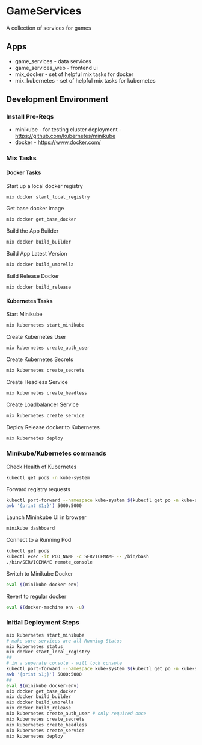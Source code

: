 # GameServices

A collection of services for games

## Apps

* game_services - data services
* game_services_web - frontend ui
* mix_docker - set of helpful mix tasks for docker
* mix_kubernetes - set of helpful mix tasks for kubernetes

## Development Environment

### Install Pre-Reqs

* minikube - for testing cluster deployment - https://github.com/kubernetes/minikube
* docker - https://www.docker.com/

### Mix Tasks

#### Docker Tasks

Start up a local docker registry

```bash
mix docker start_local_registry 
```

Get base docker image

```bash
mix docker get_base_docker
```

Build the App Builder

```bash
mix docker build_builder
```

Build App Latest Version

```bash
mix docker build_umbrella 
```

Build Release Docker

```bash
mix docker build_release
```

#### Kubernetes Tasks

Start Minikube

```bash
mix kubernetes start_minikube 
```

Create Kubernetes User

```bash
mix kubernetes create_auth_user
```

Create Kubernetes Secrets

```bash
mix kubernetes create_secrets 
```

Create Headless Service

```bash
mix kubernetes create_headless
```

Create Loadbalancer Service

```bash
mix kubernetes create_service
```

Deploy Release docker to Kubernetes

```bash
mix kubernetes deploy 
```

### Minikube/Kubernetes commands

Check Health of Kubernetes

```bash
kubectl get pods -n kube-system
```

Forward registry requests

```bash
kubectl port-forward --namespace kube-system $(kubectl get po -n kube-system | grep kube-registry-v0 | \
awk '{print $1;}') 5000:5000
```

Launch Mininkube UI in browser

```bash
minikube dashboard
```

Connect to a Running Pod

```bash
kubectl get pods
kubectl exec -it POD_NAME -c SERVICENAME -- /bin/bash
./bin/SERVICENAME remote_console
```

Switch to Minikube Docker

```bash
eval $(minikube docker-env)
```

Revert to regular docker

```bash
eval $(docker-machine env -u)
```

### Initial Deployment Steps

```bash
mix kubernetes start_minikube
# make sure services are all Running Status
mix kubernetes status
mix docker start_local_registry 
##
# in a seperate console - will lock console
kubectl port-forward --namespace kube-system $(kubectl get po -n kube-system | grep kube-registry-v0 | \
awk '{print $1;}') 5000:5000
## 
eval $(minikube docker-env)
mix docker get_base_docker
mix docker build_builder
mix docker build_umbrella
mix docker build_release
mix kubernetes create_auth_user # only required once
mix kubernetes create_secrets
mix kubernetes create_headless
mix kubernetes create_service
mix kubernetes deploy
```

